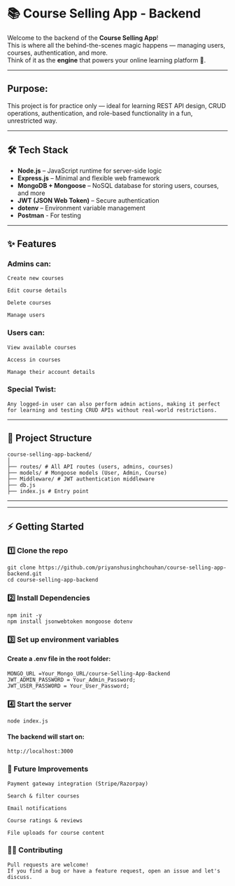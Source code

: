 # 📚 Course Selling App - Backend

Welcome to the backend of the **Course Selling App**!  
This is where all the behind-the-scenes magic happens — managing users, courses, authentication, and more.  
Think of it as the **engine** that powers your online learning platform 🚀.

---
## Purpose:
This project is for practice only — ideal for learning REST API design, CRUD operations, authentication, and role-based functionality in a fun, unrestricted way.

---

## 🛠️ Tech Stack

- **Node.js** – JavaScript runtime for server-side logic
- **Express.js** – Minimal and flexible web framework
- **MongoDB + Mongoose** – NoSQL database for storing users, courses, and more
- **JWT (JSON Web Token)** – Secure authentication
- **dotenv** – Environment variable management
- **Postman** - For testing
---

## ✨ Features

### Admins can:
```
Create new courses

Edit course details

Delete courses

Manage users
```
### Users can:
```
View available courses

Access in courses

Manage their account details
```

### Special Twist:
```
Any logged-in user can also perform admin actions, making it perfect for learning and testing CRUD APIs without real-world restrictions.
```
---

## 📂 Project Structure
```
course-selling-app-backend/
│
├── routes/ # All API routes (users, admins, courses)
├── models/ # Mongoose models (User, Admin, Course)
├── Middleware/ # JWT authentication middleware
├── db.js
├── index.js # Entry point

```
---


---

## ⚡ Getting Started

### 1️⃣ Clone the repo
```
git clone https://github.com/priyanshusinghchouhan/course-selling-app-backend.git
cd course-selling-app-backend
```

### 2️⃣ Install Dependencies
```
npm init -y
npm install jsonwebtoken mongoose dotenv
```

### 3️⃣ Set up environment variables
#### Create a .env file in the root folder:
```
MONGO_URL =Your_Mongo_URL/course-Selling-App-Backend
JWT_ADMIN_PASSWORD = Your_Admin_Password;
JWT_USER_PASSWORD = Your_User_Password;
```

### 4️⃣ Start the server
```
node index.js
```
#### The backend will start on:
```
http://localhost:3000
```

### 🚀 Future Improvements
```
Payment gateway integration (Stripe/Razorpay)

Search & filter courses

Email notifications

Course ratings & reviews

File uploads for course content
```

### 🧑‍💻 Contributing
```
Pull requests are welcome!
If you find a bug or have a feature request, open an issue and let's discuss.
```

